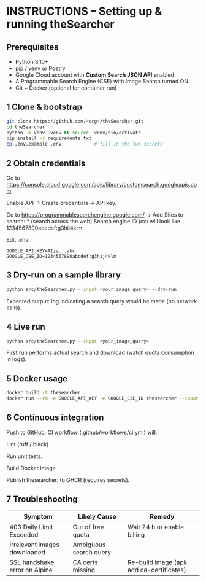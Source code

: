 # INSTRUCTIONS – Setting up & running theSearcher

## Prerequisites
* Python 3.10+
* pip / venv or Poetry
* Google Cloud account with **Custom Search JSON API** enabled
* A Programmable Search Engine (CSE) with Image Search turned ON
* Git + Docker (optional for container run)

## 1  Clone & bootstrap

```bash
git clone https://github.com/<org>/theSearcher.git
cd theSearcher
python -m venv .venv && source .venv/bin/activate
pip install -r requirements.txt
cp .env.example .env            # fill in the two secrets
```

## 2 Obtain credentials
Go to https://console.cloud.google.com/apis/library/customsearch.googleapis.com

Enable API → Create credentials → API key.

Go to https://programmablesearchengine.google.com/ → Add
Sites to search: * (search across the web)
Search engine ID (cx) will look like 1234567890abcdef:g3hij4klm.

Edit .env:

```env
GOOGLE_API_KEY=AIza...abc
GOOGLE_CSE_ID=1234567890abcdef:g3hij4klm
```

## 3 Dry-run on a sample library
```bash
python src/theSearcher.py --input <your_image_query> --dry-run
```
Expected output: log indicating a search query would be made (no network calls).

## 4 Live run
```bash
python src/theSearcher.py --input <your_image_query>
```
First run performs actual search and download (watch quota consumption in logs).

## 5 Docker usage
```bash
docker build -t thesearcher .
docker run --rm -e GOOGLE_API_KEY -e GOOGLE_CSE_ID thesearcher --input <your_image_query>
```

## 6 Continuous integration
Push to GitHub; CI workflow (.github/workflows/ci.yml) will:

Lint (ruff / black).

Run unit tests.

Build Docker image.

Publish thesearcher:<commit> to GHCR (requires secrets).

## 7 Troubleshooting
| Symptom | Likely Cause | Remedy |
|---|---|---|
| 403 Daily Limit Exceeded | Out of free quota | Wait 24 h or enable billing |
| Irrelevant images downloaded | Ambiguous search query |
| SSL handshake error on Alpine | CA certs missing | Re-build image (apk add ca-certificates) |
